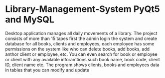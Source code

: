 # Library-Management-System PyQt5 and MySQL
Desktop application manages all daily movements of a library. The project consists of more than 15 tapes first the admin login the system and create database for all books, clients and employees, each employee has some permissions on the system like who can delete books, add books, add anthor client or employee, etc. You can even search for book or employee or client with any available inforamtions such book name, book code, client ID, client name etc. The program shows clients, books and employees data in tables that you can modify and update 
